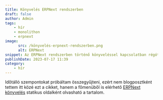 ```yaml
---
title: Könyvelés ERPNext rendszerben
draft: false
author: Admin
tags:
    - hír
    - monolithon
    - erpnext
image:
      src: /könyvelés-erpnext-rendszerben.png
      alt: ERPNext
snippet: Az ERPNext rendszerben történő könyveléssel kapcsolatban régóta tartoztam egy cikkel, amiben összeszedtem néhány talán másoknak is hasznos szempontot.
publishDate: 2023-07-17 11:39
category:
    - hír
---
```


<p>Időtálló szempontokat próbáltam összegyűjteni, ezért nem blogposztként tettem itt közé ezt a cikket, hanem a főmenüből is elérhető <a href="https://www.monolithon.com/konyveles" rel="noopener noreferrer">ERPNext könyvelés</a> statikus oldalként olvasható a tartalom. </p>




